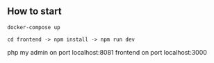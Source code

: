 ## How to start
```
docker-compose up

cd frontend -> npm install -> npm run dev
```

php my admin on port localhost:8081
frontend on port localhost:3000
